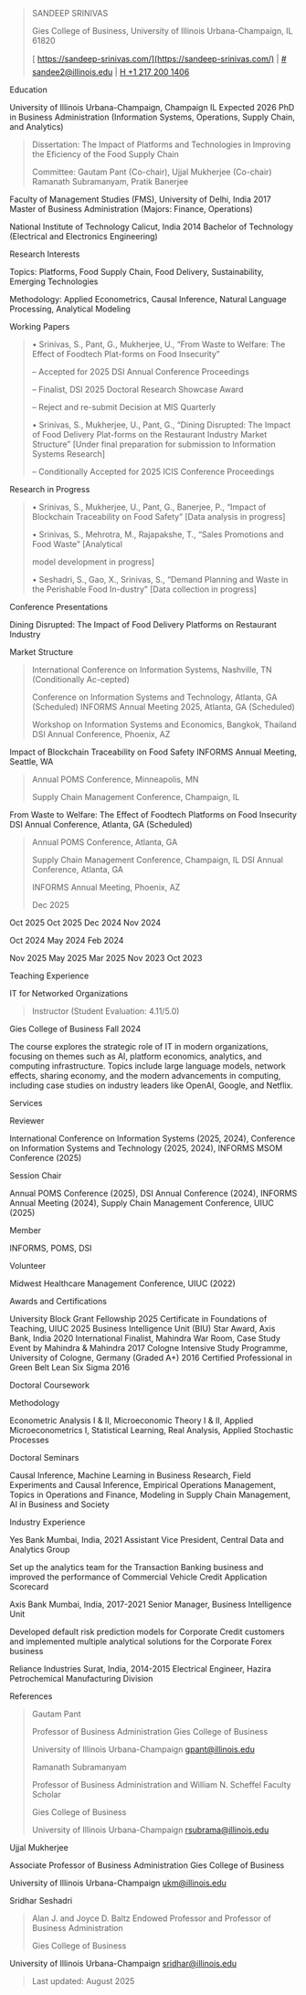 > SANDEEP SRINIVAS
>
> Gies College of Business, University of Illinois Urbana-Champaign, IL
> 61820
>
> [ https://sandeep-srinivas.com/](https://sandeep-srinivas.com/) \| [\#
> sandee2@illinois.edu](mailto:sandee2@illinois.edu) \| [H +1 217 200
> 1406](tel:+12172001406)

Education

University of Illinois Urbana-Champaign, Champaign IL Expected 2026 PhD
in Business Administration (Information Systems, Operations, Supply
Chain, and Analytics)

> Dissertation: The Impact of Platforms and Technologies in Improving
> the Eficiency of the Food Supply Chain
>
> Committee: Gautam Pant (Co-chair), Ujjal Mukherjee (Co-chair) Ramanath
> Subramanyam, Pratik Banerjee

Faculty of Management Studies (FMS), University of Delhi, India 2017
Master of Business Administration (Majors: Finance, Operations)

National Institute of Technology Calicut, India 2014 Bachelor of
Technology (Electrical and Electronics Engineering)

Research Interests

Topics: Platforms, Food Supply Chain, Food Delivery, Sustainability,
Emerging Technologies

Methodology: Applied Econometrics, Causal Inference, Natural Language
Processing, Analytical Modeling

Working Papers

> • Srinivas, S., Pant, G., Mukherjee, U., “From Waste to Welfare: The
> Effect of Foodtech Plat-forms on Food Insecurity”
>
> – Accepted for 2025 DSI Annual Conference Proceedings
>
> – Finalist, DSI 2025 Doctoral Research Showcase Award
>
> – Reject and re-submit Decision at MIS Quarterly
>
> • Srinivas, S., Mukherjee, U., Pant, G., “Dining Disrupted: The Impact
> of Food Delivery Plat-forms on the Restaurant Industry Market
> Structure” \[Under final preparation for submission to Information
> Systems Research\]
>
> – Conditionally Accepted for 2025 ICIS Conference Proceedings

Research in Progress

> • Srinivas, S., Mukherjee, U., Pant, G., Banerjee, P., “Impact of
> Blockchain Traceability on Food Safety” \[Data analysis in progress\]
>
> • Srinivas, S., Mehrotra, M., Rajapakshe, T., “Sales Promotions and
> Food Waste” \[Analytical
>
> model development in progress\]
>
> • Seshadri, S., Gao, X., Srinivas, S., “Demand Planning and Waste in
> the Perishable Food In-dustry” \[Data collection in progress\]

Conference Presentations

Dining Disrupted: The Impact of Food Delivery Platforms on Restaurant
Industry

Market Structure

> International Conference on Information Systems, Nashville, TN
> (Conditionally Ac-cepted)
>
> Conference on Information Systems and Technology, Atlanta, GA
> (Scheduled) INFORMS Annual Meeting 2025, Atlanta, GA (Scheduled)
>
> Workshop on Information Systems and Economics, Bangkok, Thailand DSI
> Annual Conference, Phoenix, AZ

Impact of Blockchain Traceability on Food Safety INFORMS Annual Meeting,
Seattle, WA

> Annual POMS Conference, Minneapolis, MN
>
> Supply Chain Management Conference, Champaign, IL

From Waste to Welfare: The Effect of Foodtech Platforms on Food
Insecurity DSI Annual Conference, Atlanta, GA (Scheduled)

> Annual POMS Conference, Atlanta, GA
>
> Supply Chain Management Conference, Champaign, IL DSI Annual
> Conference, Atlanta, GA
>
> INFORMS Annual Meeting, Phoenix, AZ
>
> Dec 2025

Oct 2025 Oct 2025 Dec 2024 Nov 2024

Oct 2024 May 2024 Feb 2024

Nov 2025 May 2025 Mar 2025 Nov 2023 Oct 2023

Teaching Experience

IT for Networked Organizations

> Instructor (Student Evaluation: 4.11/5.0)

Gies College of Business Fall 2024

The course explores the strategic role of IT in modern organizations,
focusing on themes such as AI, platform economics, analytics, and
computing infrastructure. Topics include large language models, network
effects, sharing economy, and the modern advancements in computing,
including case studies on industry leaders like OpenAI, Google, and
Netflix.

Services

Reviewer

International Conference on Information Systems (2025, 2024), Conference
on Information Systems and Technology (2025, 2024), INFORMS MSOM
Conference (2025)

Session Chair

Annual POMS Conference (2025), DSI Annual Conference (2024), INFORMS
Annual Meeting (2024), Supply Chain Management Conference, UIUC (2025)

Member

INFORMS, POMS, DSI

Volunteer

Midwest Healthcare Management Conference, UIUC (2022)

Awards and Certifications

University Block Grant Fellowship 2025 Certificate in Foundations of
Teaching, UIUC 2025 Business Intelligence Unit (BIU) Star Award, Axis
Bank, India 2020 International Finalist, Mahindra War Room, Case Study
Event by Mahindra & Mahindra 2017 Cologne Intensive Study Programme,
University of Cologne, Germany (Graded A+) 2016 Certified Professional
in Green Belt Lean Six Sigma 2016

Doctoral Coursework

Methodology

Econometric Analysis I & II, Microeconomic Theory I & II, Applied
Microeconometrics I, Statistical Learning, Real Analysis, Applied
Stochastic Processes

Doctoral Seminars

Causal Inference, Machine Learning in Business Research, Field
Experiments and Causal Inference, Empirical Operations Management,
Topics in Operations and Finance, Modeling in Supply Chain Management,
AI in Business and Society

Industry Experience

Yes Bank Mumbai, India, 2021 Assistant Vice President, Central Data and
Analytics Group

Set up the analytics team for the Transaction Banking business and
improved the performance of Commercial Vehicle Credit Application
Scorecard

Axis Bank Mumbai, India, 2017-2021 Senior Manager, Business Intelligence
Unit

Developed default risk prediction models for Corporate Credit customers
and implemented multiple analytical solutions for the Corporate Forex
business

Reliance Industries Surat, India, 2014-2015 Electrical Engineer, Hazira
Petrochemical Manufacturing Division

References

> Gautam Pant
>
> Professor of Business Administration Gies College of Business
>
> University of Illinois Urbana-Champaign <gpant@illinois.edu>
>
> Ramanath Subramanyam
>
> Professor of Business Administration and William N. Scheffel Faculty
> Scholar
>
> Gies College of Business
>
> University of Illinois Urbana-Champaign <rsubrama@illinois.edu>

Ujjal Mukherjee

Associate Professor of Business Administration Gies College of Business

University of Illinois Urbana-Champaign <ukm@illinois.edu>

Sridhar Seshadri

> Alan J. and Joyce D. Baltz Endowed Professor and Professor of Business
> Administration
>
> Gies College of Business

University of Illinois Urbana-Champaign <sridhar@illinois.edu>

> Last updated: August 2025
